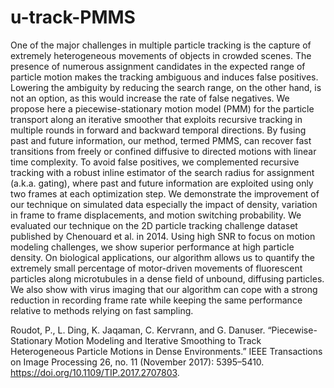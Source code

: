 # u-track-PMMS

One of the major challenges in multiple particle tracking is the capture of extremely heterogeneous movements of objects in crowded scenes. The presence of numerous assignment candidates in the expected range of particle motion makes the tracking ambiguous and induces false positives. Lowering the ambiguity by reducing the search range, on the other hand, is not an option, as this would increase the rate of false negatives. We propose here a piecewise-stationary motion model (PMM) for the particle transport along an iterative smoother that exploits recursive tracking in multiple rounds in forward and backward temporal directions. By fusing past and future information, our method, termed PMMS, can recover fast transitions from freely or confined diffusive to directed motions with linear time complexity. To avoid false positives, we complemented recursive tracking with a robust inline estimator of the search radius for assignment (a.k.a. gating), where past and future information are exploited using only two frames at each optimization step. We demonstrate the improvement of our technique on simulated data especially the impact of density, variation in frame to frame displacements, and motion switching probability. We evaluated our technique on the 2D particle tracking challenge dataset published by Chenouard et al. in 2014. Using high SNR to focus on motion modeling challenges, we show superior performance at high particle density. On biological applications, our algorithm allows us to quantify the extremely small percentage of motor-driven movements of fluorescent particles along microtubules in a dense field of unbound, diffusing particles. We also show with virus imaging that our algorithm can cope with a strong reduction in recording frame rate while keeping the same performance relative to methods relying on fast sampling.

Roudot, P., L. Ding, K. Jaqaman, C. Kervrann, and G. Danuser. “Piecewise-Stationary Motion Modeling and Iterative Smoothing to Track Heterogeneous Particle Motions in Dense Environments.” IEEE Transactions on Image Processing 26, no. 11 (November 2017): 5395–5410. https://doi.org/10.1109/TIP.2017.2707803.
